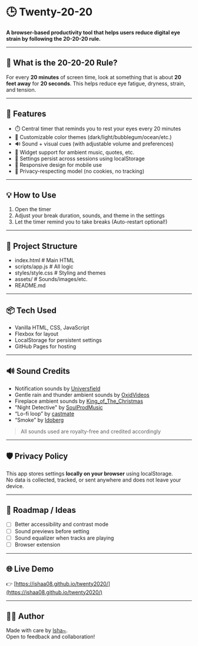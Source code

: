 # 🕒 Twenty-20-20

**A browser-based productivity tool that helps users reduce digital eye strain by following the 20-20-20 rule.**

---

## 📌 What is the 20-20-20 Rule?

For every **20 minutes** of screen time, look at something that is about **20 feet away** for **20 seconds**. This helps reduce eye fatigue, dryness, strain, and tension.

---

## 🔧 Features

- ⏱️ Central timer that reminds you to rest your eyes every 20 minutes
- 🌈 Customizable color themes (dark/light/bubblegum/ocean/etc.)
- 🔊 Sound + visual cues (with adjustable volume and preferences)
- 🧩 Widget support for ambient music, quotes, etc.
- 💾 Settings persist across sessions using localStorage
- 📱 Responsive design for mobile use
- 🔐 Privacy-respecting model (no cookies, no tracking)

---

## 💡 How to Use

1. Open the timer
2. Adjust your break duration, sounds, and theme in the settings
3. Let the timer remind you to take breaks (Auto-restart optional!)

---

## 📂 Project Structure

- index.html # Main HTML
- scripts/app.js # All logic
- styles/style.css # Styling and themes
- assets/ # Sounds/images/etc.
- README.md

---

## 📦 Tech Used

- Vanilla HTML, CSS, JavaScript
- Flexbox for layout
- LocalStorage for persistent settings
- GitHub Pages for hosting

---

## 🔊 Sound Credits

- Notification sounds by [Universfield](https://pixabay.com/users/universfield-28281460/)
- Gentle rain and thunder ambient sounds by [OxidVideos](https://pixabay.com/users/oxidvideos-37598254/)
- Fireplace ambient sounds by [King_of_The_Christmas](https://pixabay.com/users/king_of_the_christmas-6030238/)
- "Night Detective" by [SoulProdMusic](https://pixabay.com/users/soulprodmusic-30064790/)
- “Lo-fi loop” by [castmate](https://pixabay.com/users/danielwisdompublicdomain-31736081/)
- “Smoke” by [Idoberg](https://pixabay.com/users/idoberg-34953295/)

> All sounds used are royalty-free and credited accordingly

---

## 🛡️ Privacy Policy

This app stores settings **locally on your browser** using localStorage.  
No data is collected, tracked, or sent anywhere and does not leave your device.

---

## 🧪 Roadmap / Ideas

- [ ] Better accessibility and contrast mode
- [ ] Sound previews before setting
- [ ] Sound equalizer when tracks are playing
- [ ] Browser extension

---

## 🌐 Live Demo

👉 [https://ishaa08.github.io/twenty2020/](https://ishaa08.github.io/twenty2020/)

---

## 🧑‍💻 Author

Made with care by [Isha~](https://github.com/IshaA08).  
Open to feedback and collaboration!
